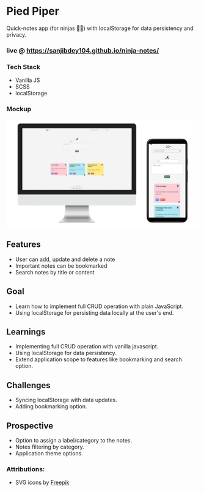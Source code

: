 # Pied Piper
Quick-notes app (for ninjas 🐱‍👤) with localStorage for data persistency and privacy.

### live @ https://sanjibdey104.github.io/ninja-notes/

### Tech Stack
- Vanilla JS
- SCSS
- localStorage

### Mockup
![application mockup](assets/mockup/ninja_notes_mockup.png)

## Features
- User can add, update and delete a note
- Important notes can be bookmarked
- Search notes by title or content

## Goal
- Learn how to implement full CRUD operation with plain JavaScript.
- Using localStorage for persisting data locally at the user's end.

## Learnings
- Implementing full CRUD operation with vanilla javascript.
- Using localStorage for data persistency.
- Extend application scope to features like bookmarking and search option.   

## Challenges
- Syncing localStorage with data updates.
- Adding bookmarking option.

## Prospective
- Option to assign a label/category to the notes.
- Notes filtering by category.
- Application theme options.

### Attributions:
- SVG icons by [Freepik](https://www.freepik.com)
